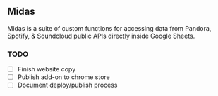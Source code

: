 ## Midas

Midas is a suite of custom functions for accessing data from Pandora, Spotify, & Soundcloud public APIs directly inside Google Sheets.


### TODO

- [ ] Finish website copy
- [ ] Publish add-on to chrome store
- [ ] Document deploy/publish process